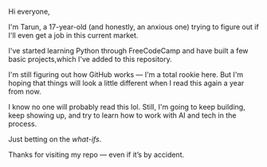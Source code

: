Hi everyone,

I'm Tarun, a 17-year-old (and honestly, an anxious one) trying to figure out if I'll even get a job in this current market. 

I've started learning Python through FreeCodeCamp and have built a few basic projects,which I've added to this repository.

I'm still figuring out how GitHub works — I'm a total rookie here. But I'm hoping that things will look a little different when I read this again a year from now.

I know no one will probably read this lol. Still, I'm going to keep building, keep showing up, and try to learn how to work with AI and tech in the process.

Just betting on the *what-ifs*.

Thanks for visiting my repo — even if it’s by accident.
